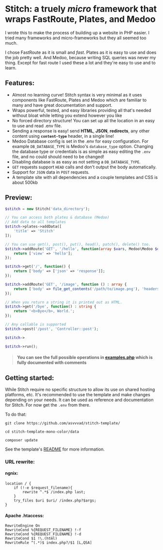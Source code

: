 # Stitch: a truely _micro_ framework that wraps FastRoute, Plates, and Medoo
I wrote this to make the process of building up a website in PHP easier. I tried many frameworks and micro-frameworks but they all seemed too much.

I chose FastRoute as it is small and _fast_. Plates as it is easy to use and does the job pretty well. And Medoo, because writing SQL queries was never my thing.
Except for fast route I used these a lot and they're easy to use and to learn.


## Features:

- Almost no learning curve! Stitch syntax is very minimal as it uses components like FastRoute, Plates and Medoo which are familiar to many and have great documentation and support.
- Wraps powerful, tested, and easy libraries providing all that's needed without bloat while letting you extend however you like
- No forced directory structure! You can set up all the location in an easy to use and read .env file.
- Sending a response is easy! send **HTML**, **JSON**, **redirects**, any other content using **`content-type`** header, in a single line!
- Medoo Database config is set in the .env for easy configuration. For example `DB_DATABASE_TYPE` is Medoo's `database_type` option. Changing the database type or credentials is as simple as easy editing the `.env` file, and no could should need to be changed!
- Disabling database is as easy as not setting a `DB_DATABASE_TYPE`.
- `GET` requests support `HEAD` calls and don't output the body automatically. 
- Support for `JSON` data in `POST` requests.
- A template site with all dependencies and a couple templates and CSS is about 500kb

## Preview:

```php
$stitch = new Stitch('data_directory');

// You can access both plates & database (Medoo)
// Add data to all templates
$stitch->plates->addData([
	'title' => 'Stitch'
]);

// You can use get(), post(), put(), head(), patch(), delete() too.
$stitch->addRoute('GET', '/hello', function(array $vars, Medoo\Medoo $db) : array {
	return ['view' => 'hello'];
});

$stitch->get('/', function() {
    return ['body' => ['json' => 'response']];
});

$stitch->addRoute('GET', '/image', function () : array {
    return ['body' => file_get_contents('/path/to/image.png'), 'headers' => ['content-type' => 'image/png']];
});

// When you return a string it is printed out as HTML.
$stitch->get('/bye', function() : string {
	return '<b>Bye</b>, World.';
});

// Any callable is supported
$stitch->post('/post', 'Controller::post');

$stitch->

$stitch->run();
```

> #### You can see the full possible operations in [examples.php](examples.php) which is fully documented with comments

## Getting started:

While Stitch require no specific structure to allow its use on shared hosting platforms, etc. It's recommended to use the template and make changes depending on your needs.
It can be used as reference and documentation for Stitch. For now get the `.env` from there.

To do that:

`git clone https://github.com/asvvvad/stitch-template/`

`cd stitch-template-mono-color/data`

`composer update` 

See the template's [README](https://github.com/asvvvad/stitch-template/blob/master/README.md) for more information.

### URL rewrite:

#### ngnix:
```
location / {
    if (!-e $request_filename){
        rewrite ^.*$ /index.php last;
    }
    try_files $uri $uri/ /index.php?$args;
}
```

#### Apache .htaccess:
```
RewriteEngine On
RewriteCond %{REQUEST_FILENAME} !-f
RewriteCond %{REQUEST_FILENAME} !-d
RewriteCond $1 !\.(html)
RewriteRule ^(.*)$ index.php?/$1 [L,QSA]
```